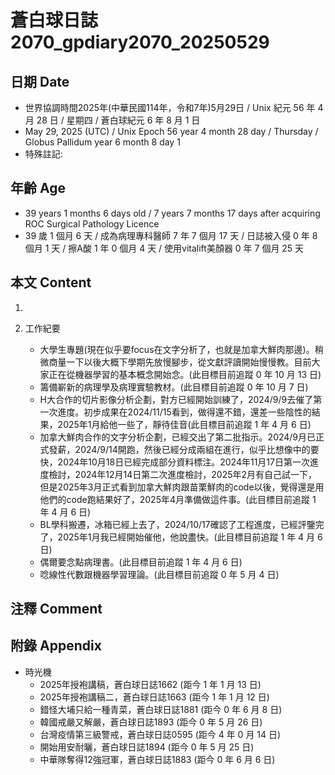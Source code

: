 [_metadata_:encoding]: - "utf-8"
[_metadata_:language]: - "zh-Hant-TW"
[_metadata_:fileformat]: - "markdown"
[_metadata_:MIME_type]: - "text/plain"
[_metadata_:markdown_version]: - "commonmark version 0.30"
[_metadata_:markdown_spec]: - "https://spec.commonmark.org/0.30/"

# 蒼白球日誌2070_gpdiary2070_20250529 #

## 日期 Date ##

* 世界協調時間2025年(中華民國114年，令和7年)5月29日 / Unix 紀元 56 年 4 月 28 日 / 星期四 / 蒼白球紀元 6 年 8 月 1 日
* May 29, 2025 (UTC) / Unix Epoch 56 year 4 month 28 day / Thursday / Globus Pallidum year 6 month 8 day 1
* 特殊註記:

## 年齡 Age ##

* 39 years 1 months 6 days old / 7 years 7 months 17 days after acquiring ROC Surgical Pathology Licence
* 39 歲 1 個月 6 天 / 成為病理專科醫師 7 年 7 個月 17 天 / 日誌被入侵 0 年 8 個月 1 天 / 擦A酸 1 年 0 個月 4 天 / 使用vitalift美顏器 0 年 7 個月 25 天

## 本文 Content ##

1. 

2. 工作紀要

    - 大學生專題(現在似乎要focus在文字分析了，也就是加拿大鮮肉那邊)。稍微商量一下以後大概下學期先放慢腳步，從文獻評讀開始慢慢教。目前大家正在從機器學習的基本概念開始念。(此目標目前追蹤 0 年 10 月 13 日)
    - 籌備嶄新的病理學及病理實驗教材。(此目標目前追蹤 0 年 10 月 7 日)
    - H大合作的切片影像分析企劃，對方已經開始訓練了，2024/9/9去催了第一次進度。初步成果在2024/11/15看到，做得還不錯，還差一些陰性的結果，2025年1月給他一些了，靜待佳音(此目標目前追蹤 1 年 4 月 6 日)
    - 加拿大鮮肉合作的文字分析企劃，已經交出了第二批指示。2024/9月已正式發薪，2024/9/14開跑，然後已經分成兩組在進行，似乎比想像中的要快，2024年10月18日已經完成部分資料標注。2024年11月17日第一次進度檢討，2024年12月14日第二次進度檢討，2025年2月有自己試一下，但是2025年3月正式看到加拿大鮮肉跟苗栗鮮肉的code以後，覺得還是用他們的code跑結果好了，2025年4月準備做這件事。(此目標目前追蹤 1 年 4 月 6 日)
    - BL學科搬遷，冰箱已經上去了，2024/10/17確認了工程進度，已經評鑒完了，2025年1月我已經開始催他，他說盡快。(此目標目前追蹤 1 年 4 月 6 日)
    - 偶爾要念點病理書。(此目標目前追蹤 1 年 4 月 6 日)
    - 唸線性代數跟機器學習理論。(此目標目前追蹤 0 年 5 月 4 日)

## 注釋 Comment ##


## 附錄 Appendix ##

* 時光機
    - 2025年授袍講稿，蒼白球日誌1662 (距今 1 年 1 月 13 日)
    - 2025年授袍講稿二，蒼白球日誌1663 (距今 1 年 1 月 12 日)
    - 錯怪大埔只給一種青菜，蒼白球日誌1881 (距今 0 年 6 月 8 日)
    - 韓國戒嚴又解嚴，蒼白球日誌1893 (距今 0 年 5 月 26 日)
    - 台灣疫情第三級警戒，蒼白球日誌0595 (距今 4 年 0 月 14 日)
    - 開始用安耐曬，蒼白球日誌1894 (距今 0 年 5 月 25 日)
    - 中華隊奪得12強冠軍，蒼白球日誌1883 (距今 0 年 6 月 6 日)
